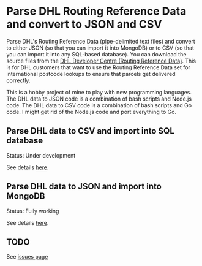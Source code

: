 # Parse DHL Routing Reference Data and convert to JSON and CSV

Parse DHL's Routing Reference Data (pipe-delimited text files) and convert to either JSON (so that you can import it into MongoDB) or to CSV (so that you can import it into any SQL-based database). You can download the source files from the [DHL Developer Centre (Routing Reference Data)](http://www.dhl.co.uk/content/gb/en/express/resource_centre/integrated_shipping_solutions/developer_download_centre1.html). This is for DHL customers that want to use the Routing Reference Data set for international postcode lookups to ensure that parcels get delivered correctly.

This is a hobby project of mine to play with new programming languages. The DHL data to JSON code is a combination of bash scripts and Node.js code. The DHL data to CSV code is a combination of bash scripts and Go code. I might get rid of the Node.js code and port everything to Go.

## Parse DHL data to CSV and import into SQL database

Status: Under development

See details [here](https://github.com/leeprovoost/dhl-routing-reference-data-parser/tree/master/parse-to-csv).

## Parse DHL data to JSON and import into MongoDB

Status: Fully working

See details [here](https://github.com/leeprovoost/dhl-routing-reference-data-parser/tree/master/parse-to-json).

## TODO

See [issues page](https://github.com/leeprovoost/dhl-routing-reference-data-parser/issues)